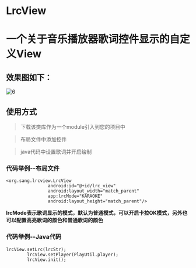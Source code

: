 # LrcView
# 一个关于音乐播放器歌词控件显示的自定义View
## 效果图如下：  
![6](https://cloud.githubusercontent.com/assets/6023444/19617794/6299ccc2-986c-11e6-8cd3-2cca2ac36003.gif)

## 使用方式

> 下载该类库作为一个module引入到您的项目中  

> 布局文件中添加控件  

> java代码中设置歌词并开启绘制  



### 代码举例--布局文件
```
<org.sang.lrcview.LrcView
                android:id="@+id/lrc_view"
                android:layout_width="match_parent"
                app:lrcMode="KARAOKE"
                android:layout_height="match_parent"/>
```
**lrcMode表示歌词显示的模式，默认为普通模式，可以开启卡拉OK模式，另外也可以配置高亮歌词的颜色和普通歌词的颜色**
### 代码举例--Java代码
```
lrcView.setLrc(lrcStr);
        lrcView.setPlayer(PlayUtil.player);
        lrcView.init();
```
